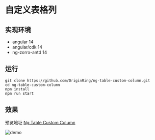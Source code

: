 # 自定义表格列

## 实现环境

- angular 14
- angular/cdk 14
- ng-zorro-antd 14

## 运行

```shell
git clone https://github.com/OriginRing/ng-table-custom-column.git
cd ng-table-custom-column
npm install
npm run start
```

## 效果
预览地址 [Ng Table Custom Column](https://stackblitz.com/github/OriginRing/ng-table-custom-column)

![demo](https://github.com/OriginRing/ng-table-custom-row/blob/master/src/assets/table.gif)
